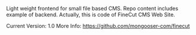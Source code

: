 Light weight frontend for small file based CMS.
Repo content includes example of backend.
Actually, this is code of FineCut CMS Web Site.

Current Version: 1.0
More Info: https://github.com/mongooser-com/finecut
